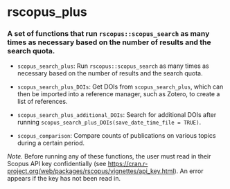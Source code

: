 
# rscopus_plus

### A set of functions that run `rscopus::scopus_search` as many times as necessary based on the number of results and the search quota.

- `scopus_search_plus`: Run `rscopus::scopus_search` as many times as necessary based on the number of results and the search quota.

- `scopus_search_plus_DOIs`: Get DOIs from `scopus_search_plus`, which can then be imported into a reference manager, such as Zotero, to create a list of references.
  
- `scopus_search_plus_additional_DOIs`: Search for additional DOIs after running `scopus_search_plus_DOIs(save_date_time_file = TRUE)`.

- `scopus_comparison`: Compare counts of publications on various topics during a certain period.

*Note.* Before running any of these functions, the user must read in their Scopus API key confidentially (see https://cran.r-project.org/web/packages/rscopus/vignettes/api_key.html). An error appears if the key has not been read in.
